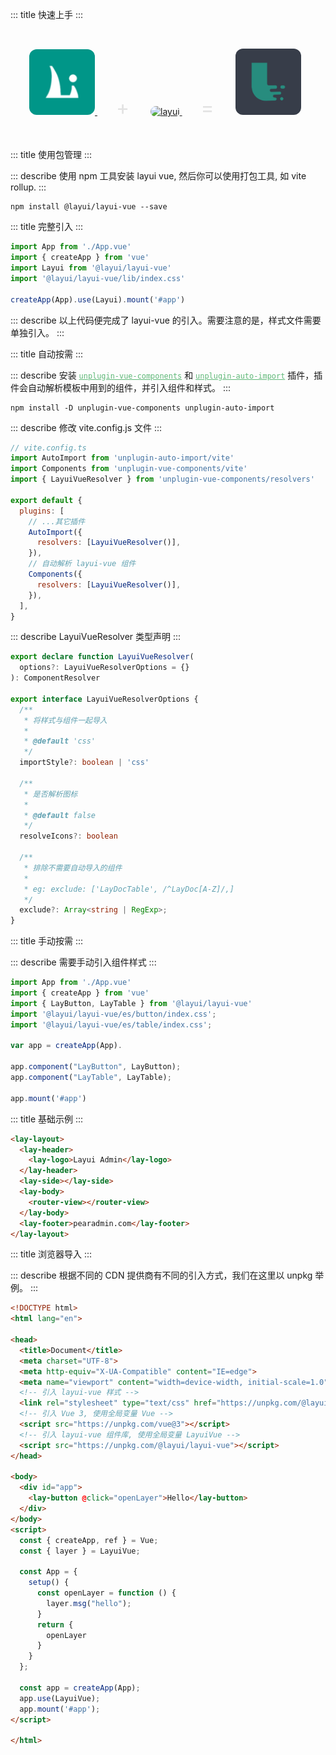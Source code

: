 ::: title 快速上手
:::

<br>

<p>
  <a href="http://layui-vue.pearadmin.com" style="margin-left:30px;">
    <img src="../../../assets/layui-logo.png" alt="layui" width="105" style="border-radius:12px;">
  </a>
  <span style="font-size:32px;color:#e2e2e2;margin:30px;">+</span>
  <a href="http://layui-vue.pearadmin.com">
    <img src="https://qn.antdv.com/vue.png" alt="layui" width="105" style="border-radius:12px;">
  </a>
  <span style="font-size:32px;color:#e2e2e2;margin:30px;">=</span>
  <a href="http://layui-vue.pearadmin.com">
    <img src="../../../assets/logo.jpg" alt="layui" width="105" style="border-radius:12px;">
  </a>
</p>

<br>

::: title 使用包管理
:::

::: describe 使用 npm 工具安装 layui vue, 然后你可以使用打包工具, 如 vite rollup.
:::

```
npm install @layui/layui-vue --save
```
::: title 完整引入
:::

```js
import App from './App.vue'
import { createApp } from 'vue'
import Layui from '@layui/layui-vue'
import '@layui/layui-vue/lib/index.css'

createApp(App).use(Layui).mount('#app')
```
::: describe 以上代码便完成了 layui-vue 的引入。需要注意的是，样式文件需要单独引入。
:::

::: title 自动按需
:::

::: describe 安装 <a href="https://github.com/antfu/unplugin-vue-components" target="_blank" style="color:#5FB878"><code>unplugin-vue-components</code></a> 和 <a href="https://github.com/antfu/unplugin-auto-import" target="_blank" style="color:#5FB878"><code>unplugin-auto-import</code></a> 插件，插件会自动解析模板中用到的组件，并引入组件和样式。
:::

```
npm install -D unplugin-vue-components unplugin-auto-import
```

::: describe 修改 vite.config.js 文件
:::

```js
// vite.config.ts
import AutoImport from 'unplugin-auto-import/vite'
import Components from 'unplugin-vue-components/vite'
import { LayuiVueResolver } from 'unplugin-vue-components/resolvers'

export default {
  plugins: [
    // ...其它插件
    AutoImport({
      resolvers: [LayuiVueResolver()],
    }),
    // 自动解析 layui-vue 组件
    Components({
      resolvers: [LayuiVueResolver()],
    }),
  ],
}
```

::: describe LayuiVueResolver 类型声明
:::

```ts
export declare function LayuiVueResolver(
  options?: LayuiVueResolverOptions = {}
): ComponentResolver

export interface LayuiVueResolverOptions {
  /**
   * 将样式与组件一起导入
   *
   * @default 'css'
   */
  importStyle?: boolean | 'css'

  /**
   * 是否解析图标
   *
   * @default false
   */
  resolveIcons?: boolean

  /**
   * 排除不需要自动导入的组件
   * 
   * eg: exclude: ['LayDocTable', /^LayDoc[A-Z]/,]
   */
  exclude?: Array<string | RegExp>;
}
```

::: title 手动按需
:::

::: describe 需要手动引入组件样式
:::

```js
import App from './App.vue'
import { createApp } from 'vue'
import { LayButton, LayTable } from '@layui/layui-vue'
import '@layui/layui-vue/es/button/index.css';
import '@layui/layui-vue/es/table/index.css';

var app = createApp(App).

app.component("LayButton", LayButton);
app.component("LayTable", LayTable);

app.mount('#app')
```

::: title 基础示例
:::

```html
<lay-layout>
  <lay-header>
    <lay-logo>Layui Admin</lay-logo>
  </lay-header>
  <lay-side></lay-side>
  <lay-body>
    <router-view></router-view>
  </lay-body>
  <lay-footer>pearadmin.com</lay-footer>
</lay-layout>
```
::: title 浏览器导入
:::

::: describe 根据不同的 CDN 提供商有不同的引入方式，我们在这里以 unpkg 举例。
:::

```html
<!DOCTYPE html>
<html lang="en">

<head>
  <title>Document</title>
  <meta charset="UTF-8">
  <meta http-equiv="X-UA-Compatible" content="IE=edge">
  <meta name="viewport" content="width=device-width, initial-scale=1.0">
  <!-- 引入 layui-vue 样式 -->
  <link rel="stylesheet" type="text/css" href="https://unpkg.com/@layui/layui-vue/lib/index.css">
  <!-- 引入 Vue 3, 使用全局变量 Vue -->
  <script src="https://unpkg.com/vue@3"></script>
  <!-- 引入 layui-vue 组件库, 使用全局变量 LayuiVue -->
  <script src="https://unpkg.com/@layui/layui-vue"></script>
</head>

<body>
  <div id="app">
    <lay-button @click="openLayer">Hello</lay-button>
  </div>
</body>
<script>
  const { createApp, ref } = Vue;
  const { layer } = LayuiVue;

  const App = {
    setup() {
      const openLayer = function () {
        layer.msg("hello");
      }
      return {
        openLayer
      }
    }
  };
    
  const app = createApp(App); 
  app.use(LayuiVue);
  app.mount('#app');
</script>

</html>
```